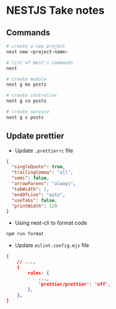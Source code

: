 # NESTJS Take notes

## Commands

```bash
# create a new project
nest new <project-name>

# list of Nest's commands
nest

# create module
nest g mo posts

# create controller
nest g co posts

# create service
nest g s posts
```

## Update prettier

- Update `.prettierrc` file

```json
{
  "singleQuote": true,
  "trailingComma": "all",
  "semi": false,
  "arrowParens": "always",
  "tabWidth": 2,
  "endOfLine": "auto",
  "useTabs": false,
  "printWidth": 120
}
```

- Using nest-cli to format code

```bash
npm run format
```

- Update `eslint.config.mjs` file

```json
{
    // ...,
    {
        rules: {
            ...,
            'prettier/prettier': 'off',
        },
    },
}
```
